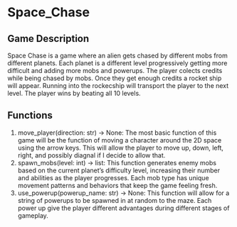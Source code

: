 # Space_Chase
## Game Description
Space Chase is a  game where an alien gets chased by different mobs from different planets. Each planet is a different level progressively getting more difficult and adding more mobs and powerups. The player colects credits while being chased by mobs. Once they get enough credits a rocket ship will appear. Running into the rockecship will transport the player to the next level. The player wins by beating all 10 levels. 
## Functions
1. move_player(direction: str) -> None: The most basic function of this game will be the function of moving a character around the 2D space using the arrow keys. This will allow the player to move up, down, left, right, and possibly diagnal if I decide to allow that.
2. spawn_mobs(level: int) -> list: This function generates enemy mobs based on the current planet’s difficulty level, increasing their number and abilities as the player progresses. Each mob type has unique movement patterns and behaviors that keep the game feeling fresh.
3. use_powerup(powerup_name: str) -> None: This function will allow for a string of powerups to be spawned in at random to the maze. Each power up give the player different advantages during different stages of gameplay.

